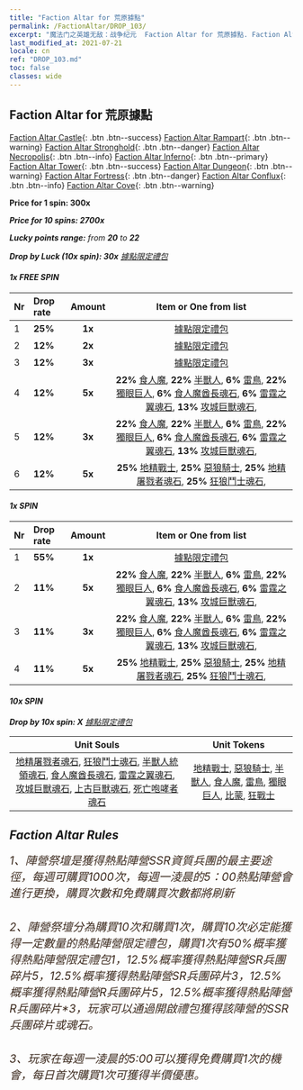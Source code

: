 ```yaml
---
title: "Faction Altar for 荒原據點"
permalink: /FactionAltar/DROP_103/
excerpt: "魔法门之英雄无敌：战争纪元  Faction Altar for 荒原據點. Faction Altar is the primary method for obtaining SSR units from the popular faction. Limited to 1,000 purchases each week. The popular faction changes at 05:00 every Monday. Purchase attempts and free purchase attempts will also reset then."
last_modified_at: 2021-07-21
locale: cn
ref: "DROP_103.md"
toc: false
classes: wide
---
```


##  Faction Altar for **荒原據點**

  [Faction Altar Castle](/cn/FactionAltar/DROP_101/){: .btn .btn--success} [Faction Altar Rampart](/cn/FactionAltar/DROP_102/){: .btn .btn--warning} [Faction Altar Stronghold](/cn/FactionAltar/DROP_103/){: .btn .btn--danger} [Faction Altar Necropolis](/cn/FactionAltar/DROP_104/){: .btn .btn--info} [Faction Altar Inferno](/cn/FactionAltar/DROP_105/){: .btn .btn--primary} [Faction Altar Tower](/cn/FactionAltar/DROP_106/){: .btn .btn--success} [Faction Altar Dungeon](/cn/FactionAltar/DROP_107/){: .btn .btn--warning} [Faction Altar Fortress](/cn/FactionAltar/DROP_108/){: .btn .btn--danger} [Faction Altar Conflux](/cn/FactionAltar/DROP_109/){: .btn .btn--info} [Faction Altar Cove](/cn/FactionAltar/DROP_112/){: .btn .btn--warning} 

  **Price for 1 spin: 300x** <i class="fas fa-gem"/>

  **Price for 10 spins: 2700x** <i class="fas fa-gem"/>

  **Lucky points range:** from **20** to **22**

  **Drop by Luck (10x spin): 30x** [據點限定禮包](/cn/Items/con_2140/)

####  1x FREE SPIN 

  |    Nr    |  Drop rate  |  Amount   |   Item or One from list  |
  |:---------|:------------|:---------:|:------------------------:|
  | 1 | **25%** | **1x** | [據點限定禮包](/cn/Items/con_2140/) |
  | 2 | **12%** | **2x** | [據點限定禮包](/cn/Items/con_2140/) |
  | 3 | **12%** | **3x** | [據點限定禮包](/cn/Items/con_2140/) |
  | 4 | **12%** | **5x** |  **22%** [食人魔](/cn/Items/unt_220/),  **22%** [半獸人](/cn/Items/unt_219/),  **6%** [雷鳥](/cn/Items/unt_221/),  **22%** [獨眼巨人](/cn/Items/unt_222/),  **6%** [食人魔酋長魂石](/cn/Items/unt_308/),  **6%** [雷霆之翼魂石](/cn/Items/unt_309/),  **13%** [攻城巨獸魂石](/cn/Items/unt_310/),  |
  | 5 | **12%** | **3x** |  **22%** [食人魔](/cn/Items/unt_220/),  **22%** [半獸人](/cn/Items/unt_219/),  **6%** [雷鳥](/cn/Items/unt_221/),  **22%** [獨眼巨人](/cn/Items/unt_222/),  **6%** [食人魔酋長魂石](/cn/Items/unt_308/),  **6%** [雷霆之翼魂石](/cn/Items/unt_309/),  **13%** [攻城巨獸魂石](/cn/Items/unt_310/),  |
  | 6 | **12%** | **5x** |  **25%** [地精戰士](/cn/Items/unt_217/),  **25%** [惡狼騎士](/cn/Items/unt_218/),  **25%** [地精屠戮者魂石](/cn/Items/unt_305/),  **25%** [狂狼鬥士魂石](/cn/Items/unt_306/),  |


####  1x SPIN 

  |    Nr    |  Drop rate  |  Amount   |   Item or One from list  |
  |:---------|:------------|:---------:|:------------------------:|
  | 1 | **55%** | **1x** | [據點限定禮包](/cn/Items/con_2140/) |
  | 2 | **11%** | **5x** |  **22%** [食人魔](/cn/Items/unt_220/),  **22%** [半獸人](/cn/Items/unt_219/),  **6%** [雷鳥](/cn/Items/unt_221/),  **22%** [獨眼巨人](/cn/Items/unt_222/),  **6%** [食人魔酋長魂石](/cn/Items/unt_308/),  **6%** [雷霆之翼魂石](/cn/Items/unt_309/),  **13%** [攻城巨獸魂石](/cn/Items/unt_310/),  |
  | 3 | **11%** | **3x** |  **22%** [食人魔](/cn/Items/unt_220/),  **22%** [半獸人](/cn/Items/unt_219/),  **6%** [雷鳥](/cn/Items/unt_221/),  **22%** [獨眼巨人](/cn/Items/unt_222/),  **6%** [食人魔酋長魂石](/cn/Items/unt_308/),  **6%** [雷霆之翼魂石](/cn/Items/unt_309/),  **13%** [攻城巨獸魂石](/cn/Items/unt_310/),  |
  | 4 | **11%** | **5x** |  **25%** [地精戰士](/cn/Items/unt_217/),  **25%** [惡狼騎士](/cn/Items/unt_218/),  **25%** [地精屠戮者魂石](/cn/Items/unt_305/),  **25%** [狂狼鬥士魂石](/cn/Items/unt_306/),  |


####  10x SPIN 

  **Drop by 10x spin: X** [據點限定禮包](/cn/Items/con_2140/)

  |    Unit Souls    |  Unit Tokens  |
  |:----------------:|:-------------:|
  | [地精屠戮者魂石](/cn/Items/unt_305/), [狂狼鬥士魂石](/cn/Items/unt_306/), [半獸人統領魂石](/cn/Items/unt_307/), [食人魔酋長魂石](/cn/Items/unt_308/), [雷霆之翼魂石](/cn/Items/unt_309/), [攻城巨獸魂石](/cn/Items/unt_310/), [上古巨獸魂石](/cn/Items/unt_311/), [死亡咆哮者魂石](/cn/Items/unt_312/) | [地精戰士](/cn/Items/unt_217/), [惡狼騎士](/cn/Items/unt_218/), [半獸人](/cn/Items/unt_219/), [食人魔](/cn/Items/unt_220/), [雷鳥](/cn/Items/unt_221/), [獨眼巨人](/cn/Items/unt_222/), [比蒙](/cn/Items/unt_223/), [狂戰士](/cn/Items/unt_224/) |



## Faction Altar Rules

  <span style="color: #3c2a1e;font-size:20px">1、陣營祭壇是獲得熱點陣營SSR資質兵團的最主要途徑，每週可購買1000次，每週一淩晨的5：00熱點陣營會進行更換，購買次數和免費購買次數都將刷新</span><br/>

<br/>  <span style="color: #3c2a1e;font-size:20px">2、陣營祭壇分為購買10次和購買1次，購買10次必定能獲得一定數量的熱點陣營限定禮包，購買1次有50%概率獲得熱點陣營限定禮包*1，12.5%概率獲得熱點陣營SR兵團碎片*5，12.5%概率獲得熱點陣營SR兵團碎片*3，12.5%概率獲得熱點陣營R兵團碎片*5，12.5%概率獲得熱點陣營R兵團碎片*3，玩家可以通過開啟禮包獲得該陣營的SSR兵團碎片或魂石。</span>

<br/>  <span style="color: #3c2a1e;font-size:20px">3、玩家在每週一淩晨的5:00可以獲得免費購買1次的機會，每日首次購買1次可獲得半價優惠。</span><br/>

<br/>